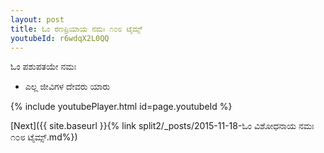 ```yaml
---
layout: post
title: ಓಂ ರಣಪ್ರಿಯಾಯ ನಮಃ ೧೦೮ ಟೈಮ್ಸ್
youtubeId: r6wdqX2L0QQ
---
```

 
 
 ಓಂ ಪಶುಪತಯೇ ನಮಃ  
 
 -  ಎಲ್ಲ ಜೀವಿಗಳ ದೇವರು ಯಾರು 
 
  
 
  
 
 
 
 
 
 


{% include youtubePlayer.html id=page.youtubeId %}
 
[Next]({{ site.baseurl }}{% link  split2/_posts/2015-11-18-ಓಂ ವಿಶೋಧನಾಯ ನಮಃ ೧೦೮ ಟೈಮ್ಸ್.md%})
 
